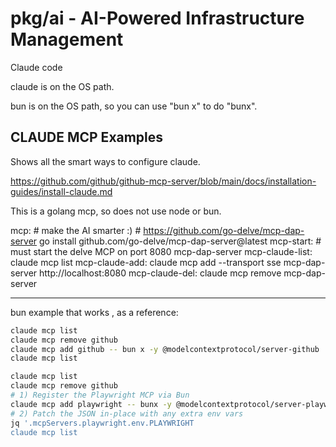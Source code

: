 # pkg/ai - AI-Powered Infrastructure Management

Claude code 

claude is on the OS path.

bun is on the OS path, so you can use "bun x" to do "bunx".

## CLAUDE MCP Examples

Shows all the smart ways to configure claude.

https://github.com/github/github-mcp-server/blob/main/docs/installation-guides/install-claude.md

This is a golang mcp, so does not use node or bun.

mcp:
	# make the AI smarter :) 
	# https://github.com/go-delve/mcp-dap-server
	go install github.com/go-delve/mcp-dap-server@latest
mcp-start:
	# must start the delve MCP on port 8080
	mcp-dap-server
mcp-claude-list:
	claude mcp list
mcp-claude-add:
	claude mcp add --transport sse mcp-dap-server http://localhost:8080
mcp-claude-del:
	claude mcp remove mcp-dap-server

---

bun example that works , as a reference:

```sh
claude mcp list
claude mcp remove github
claude mcp add github -- bun x -y @modelcontextprotocol/server-github
claude mcp list
```

```sh
claude mcp list
claude mcp remove github
# 1) Register the Playwright MCP via Bun
claude mcp add playwright -- bunx -y @modelcontextprotocol/server-playwright
# 2) Patch the JSON in-place with any extra env vars
jq '.mcpServers.playwright.env.PLAYWRIGHT
claude mcp list
```



